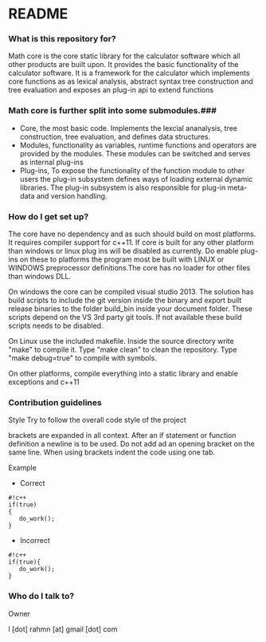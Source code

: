 # README #

### What is this repository for? ###
Math core is the core static library for the calculator software which all other products are built upon. It provides the basic functionality of the calculator software. It is a framework for the calculator which implements core functions as as lexical analysis, abstract syntax tree construction and tree evaluation and exposes an plug-in api to extend functions 

 
### Math core is further split into some submodules.###

* Core, the most basic code. Implements the lexcial ananalysis, tree construction, tree evaluation, and defines data structures.
* Modules, functionality as variables, runtime functions and operators are provided by the modules. These modules can be switched and serves as internal plug-ins
* Plug-ins, To expose the functionality of the function module to other users the plug-in subsystem defines ways of loading external dynamic libraries. The plug-in subsystem is also responsible for plug-in meta-data and  version handling. 


### How do I get set up? ###

The core have no dependency and as such should build on most platforms.
It requires compiler support for c++11.
If core is built for any other platform than windows or linux plug ins will be disabled as currently. Do enable plug-ins on these to platforms the program most be built with LINUX or WINDOWS preprocessor definitions.The core has no loader for other files than windows DLL.

On windows the core can be compiled visual studio 2013. The solution has build scripts to include the git version inside the binary and export built release binaries to the folder build_bin inside your document folder. These scripts depend on the VS 3rd party git tools. If not available these build scripts needs to be disabled.

On Linux use the included makefile. Inside the source directory write "make" to compile it. Type "make clean" to clean the repository. Type "make debug=true" to compile with symbols.

On other platforms, compile everything into a static library and enable exceptions and c++11

### Contribution guidelines ###



Style
Try to follow the overall code style of the project

brackets are expanded in all context. After an if statement or function definition a newline is to be used. Do not add ad an opening bracket on the same line.
When using brackets indent the code using one tab. 

Example

* Correct
```
#!c++
if(true)
{
   do_work();
}

```

* Incorrect
```
#!c++
if(true){
   do_work();
}
```


### Who do I talk to? ###

Owner

l [dot] rahmn [at] gmail [dot] com